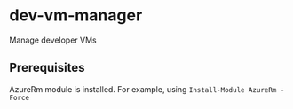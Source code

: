 # dev-vm-manager
Manage developer VMs
## Prerequisites
AzureRm module is installed.
For example, using 
```Install-Module AzureRm -Force```
